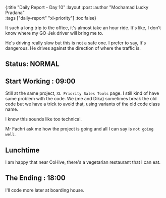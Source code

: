 {:title "Daily Report - Day 10"
 :layout :post
 :author "Mochamad Lucky Pradana"   
 :tags  ["daily-report" "xl-priority"]
 :toc false}

It such a long trip to the office, it's almost take an hour ride. It's like, I don't know where my GO-Jek driver will bring me to.

He's driving really slow but this is not a safe one. I prefer to say, It's dangerous. He drives against the direction of where the traffic is.

## **Status: NORMAL**

## **Start Working : 09:00**
Still at the same project, `XL Priority Sales Tools` page. I still kind of have same problem with the code. We (me and Dika) sometimes break the old code but we have a trick to avoid that, using variants of the old code class name.

I know this sounds like too technical. 

Mr Fachri ask me how the project is going and all I can say is `not going well`.

## **Lunchtime**

I am happy that near CoHive, there's a vegetarian restaurant that I can eat. 
  
## **The Ending : 18:00** 

I'll code more later at boarding house.
